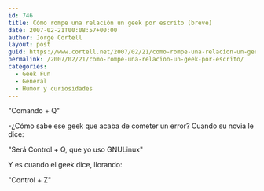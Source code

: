 ```yaml
---
id: 746
title: Cómo rompe una relación un geek por escrito (breve)
date: 2007-02-21T00:08:57+00:00
author: Jorge Cortell
layout: post
guid: https://www.cortell.net/2007/02/21/como-rompe-una-relacion-un-geek-por-escrito/
permalink: /2007/02/21/como-rompe-una-relacion-un-geek-por-escrito/
categories:
  - Geek Fun
  - General
  - Humor y curiosidades
---
```

"Comando + Q"

-¿Cómo sabe ese geek que acaba de cometer un error? Cuando su novia le dice:

"Será Control + Q, que yo uso GNULinux"

Y es cuando el geek dice, llorando:

"Control + Z"